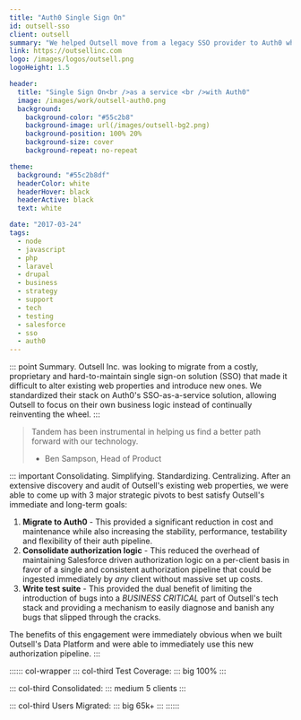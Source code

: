 ```yaml
---
title: "Auth0 Single Sign On"
id: outsell-sso
client: outsell
summary: "We helped Outsell move from a legacy SSO provider to Auth0 while simplifying their auth logic and integrating with Salesforce."
link: https://outsellinc.com
logo: /images/logos/outsell.png
logoHeight: 1.5

header:
  title: "Single Sign On<br />as a service <br />with Auth0"
  image: /images/work/outsell-auth0.png
  background:
    background-color: "#55c2b8"
    background-image: url(/images/outsell-bg2.png)
    background-position: 100% 20%
    background-size: cover
    background-repeat: no-repeat

theme:
  background: "#55c2b8df"
  headerColor: white
  headerHover: black
  headerActive: black
  text: white

date: "2017-03-24"
tags:
  - node
  - javascript
  - php
  - laravel
  - drupal
  - business
  - strategy
  - support
  - tech
  - testing
  - salesforce
  - sso
  - auth0
---
```


::: point Summary.
Outsell Inc. was looking to migrate from a costly, proprietary and hard-to-maintain single sign-on solution (SSO) that made it difficult to alter existing web properties and introduce new ones. We standardized their stack on Auth0's SSO-as-a-service solution, allowing Outsell to focus on their own business logic instead of continually reinventing the wheel.
:::

> Tandem has been instrumental in helping us find a better path forward with our technology.
> - Ben Sampson, Head of Product

::: important Consolidating. Simplifying. Standardizing. Centralizing.
After an extensive discovery and audit of Outsell's existing web properties, we were able to come up with 3 major strategic pivots to best satisfy Outsell's immediate and long-term goals:

1. **Migrate to Auth0** - This provided a significant reduction in cost and maintenance while also increasing the stability, performance, testability and flexibility of their auth pipeline.
2. **Consolidate authorization logic** - This reduced the overhead of maintaining Salesforce driven authorization logic on a per-client basis in favor of a single and consistent authorization pipeline that could be ingested immediately by *any* client without massive set up costs.
3. **Write test suite** - This provided the dual benefit of limiting the introduction of bugs into a *BUSINESS CRITICAL* part of Outsell's tech stack and providing a mechanism to easily diagnose and banish any bugs that slipped through the cracks.

The benefits of this engagement were immediately obvious when we built Outsell's Data Platform and were able to immediately use this new authorization pipeline.
:::

:::::: col-wrapper
::: col-third Test Coverage:
::: big
100%
:::

::: col-third Consolidated:
::: medium
5 clients
:::

::: col-third Users Migrated:
::: big
65k+
:::
::::::

